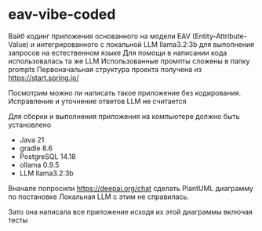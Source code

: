# eav-vibe-coded

   Вайб кодинг приложения основанного на модели EAV (Entity-Attribute-Value)
   и интегрированного с локальной LLM llama3.2:3b для выполнения запросов на естественном языке
   Для помощи в написании кода использовалась та же LLM
   Использованные промпты сложены в папку prompts
   Первоначальная структура проекта получена из https://start.spring.io/ 
   
   Посмотрим можно ли написать такое приложение без кодирования.
   Исправление и уточнение ответов LLM не считается
   
   Для сборки и выполнения приложения на компьютере должно быть установлено
   
   - Java 21
   - gradle 8.6
   - PostgreSQL 14.18
   - ollama 0.9.5
   - LLM llama3.2:3b

   Вначале попросили https://deepai.org/chat сделать PlantUML диаграмму по постановке
   Локальная LLM с этим не справилась.
   
   Зато она написала все приложение исходя их этой диаграммы включая тесты

   
       
   
